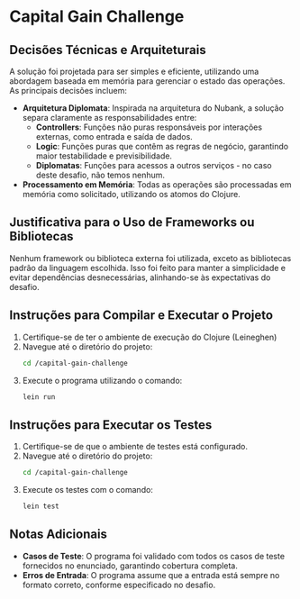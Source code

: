 # Capital Gain Challenge

## Decisões Técnicas e Arquiteturais

A solução foi projetada para ser simples e eficiente, utilizando uma abordagem baseada em memória para gerenciar o estado das operações. As principais decisões incluem:

- **Arquitetura Diplomata**: Inspirada na arquitetura do Nubank, a solução separa claramente as responsabilidades entre:
  - **Controllers**: Funções não puras responsáveis por interações externas, como entrada e saída de dados.
  - **Logic**: Funções puras que contêm as regras de negócio, garantindo maior testabilidade e previsibilidade.
  - **Diplomatas**: Funções para acessos a outros serviços - no caso deste desafio, não temos nenhum.
- **Processamento em Memória**: Todas as operações são processadas em memória como solicitado, utilizando os atomos do Clojure.

## Justificativa para o Uso de Frameworks ou Bibliotecas

Nenhum framework ou biblioteca externa foi utilizada, exceto as bibliotecas padrão da linguagem escolhida. Isso foi feito para manter a simplicidade e evitar dependências desnecessárias, alinhando-se às expectativas do desafio.

## Instruções para Compilar e Executar o Projeto

1. Certifique-se de ter o ambiente de execução do Clojure (Leineghen)
2. Navegue até o diretório do projeto:
   ```bash
   cd /capital-gain-challenge
   ```
3. Execute o programa utilizando o comando:
   ```bash
   lein run
   ```

## Instruções para Executar os Testes

1. Certifique-se de que o ambiente de testes está configurado.
2. Navegue até o diretório do projeto:
   ```bash
   cd /capital-gain-challenge
   ```
3. Execute os testes com o comando:
   ```bash
   lein test
   ```

## Notas Adicionais

- **Casos de Teste**: O programa foi validado com todos os casos de teste fornecidos no enunciado, garantindo cobertura completa.
- **Erros de Entrada**: O programa assume que a entrada está sempre no formato correto, conforme especificado no desafio.
